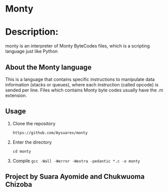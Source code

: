 # **Monty**


# Description:
monty is an interpreter of Monty ByteCodes files, which is a scripting language just like Python

## About the Monty language
This is a language that contains specific instructions to manipulate data information (stacks or queues), where each instruction (called opcode) is sended per line. Files which contains Monty byte codes usually have the .m extension.
## **Usage**
1. Clone the repository
     
     ```https://github.com/Aysuarex/monty```
2. Enter the directory
    
    ```cd monty```
3. Compile
    ```gcc -Wall -Werror -Wextra -pedantic *.c -o monty```

## Project by Suara Ayomide and Chukwuoma Chizoba

